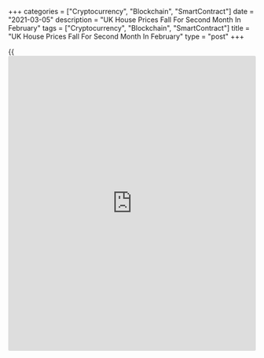 +++
categories = ["Cryptocurrency", "Blockchain", "SmartContract"]
date = "2021-03-05"
description = "UK House Prices Fall For Second Month In February"
tags = ["Cryptocurrency", "Blockchain", "SmartContract"]
title = "UK House Prices Fall For Second Month In February"
type = "post"
+++

{{<iframe id="large-banner" src="https://www.bounty.group/#slide=8.0" width="100%" height="600" scrolling="no" style="border: 0px solid rgb(216, 221, 230); border-radius: 3px;">}}

UK house prices dropped for the second straight month in February, data
released by the Lloyds Bank subsidiary Halifax and IHS Markit showed on
Friday.

House prices fell 0.1 percent on month, but slower than the 0.4 percent
decline seen in January. This was the second consecutive fall and
confounded expectations for an increase of 0.3 percent.

In three months to February, house prices were 0.5 percent higher than
in the previous three months. On a yearly basis, house prices advanced
5.2 percent, data showed.

The housing market has been at something of a crossroads at the start of
this year, with upcoming events key to determining the path of activity
and prices over the next few months, Russell Galley, managing director
at Halifax, said.

The government's decision to extend the stamp duty holiday - one of the
main drivers of demand from homemovers during the pandemic - has removed
a great deal of uncertainty for buyers with transactions yet to
complete, Galley added.

However, Galley cautioned that the level of growth seen in house prices
over the past year cannot be sustained throughout 2021.

For comments and feedback [contact](https://www.playgroundfx.com/contact/): editorial@rtt[news](https://www.letsplayfx.com/blog/forex-news-website/).com

[Economic News][1]

 **What parts of the world are seeing the best (and worst) economic
performances lately? Click[here][2] to check out our [Econ Scorecard][2]
and find out! See up-to-the-moment [ranking](https://www.playgroundfx.com/blog/crypto-exchange-ranking/)s for the best and worst
performers in [GDP][3], [unemployment rate][4], [inflation][5] and much
more.**

   1. www.rtt[news](https://www.letsplayfx.com/blog/forex-news-website/).com/Content/EconomicNews.aspx
   2. www.rtt[news](https://www.letsplayfx.com/blog/forex-news-website/).com/economic-scorecard/world-rank/industrial-production/highest-performance.aspx
   3. www.rtt[news](https://www.letsplayfx.com/blog/forex-news-website/).com/economic-scorecard/world-rank/GDP/highest-performance.aspx
   4. www.rtt[news](https://www.letsplayfx.com/blog/forex-news-website/).com/economic-scorecard/world-rank/unemployment-rate/lowest-performance.aspx
   5. www.rtt[news](https://www.letsplayfx.com/blog/forex-news-website/).com/economic-scorecard/world-rank/CPI/highest-performance.aspx